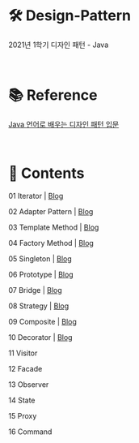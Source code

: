 # 🛠 Design-Pattern
2021년 1학기 디자인 패턴 - Java

</br>

# 📚 Reference
[Java 언어로 배우는 디자인 패턴 입문](https://www.youngjin.com/book/book_detail.asp?prod_cd=9788931436914&seq=4628&cate_cd=1&child_cate_cd=4&goPage=1&orderByCd=1&searchType=Y&keyword1=JAVA%BE%F0%BE%EE%B7%CE)

</br>

# 📑 Contents

01 Iterator | [Blog](https://blog.naver.com/hy2je0ng/222314960221)

02 Adapter Pattern | [Blog](https://blog.naver.com/hy2je0ng/222315437944)

03 Template Method | [Blog](https://blog.naver.com/hy2je0ng/222315593721)

04 Factory Method | [Blog](https://blog.naver.com/hy2je0ng/222315913150)

05 Singleton | [Blog](https://blog.naver.com/hy2je0ng/222316100792)

06 Prototype | [Blog](https://blog.naver.com/hy2je0ng/222316134739)

07 Bridge | [Blog](https://blog.naver.com/hy2je0ng/222316888857)

08 Strategy | [Blog](https://blog.naver.com/hy2je0ng/222317144859)

09 Composite | [Blog](https://blog.naver.com/hy2je0ng/222317313922)

10 Decorator | [Blog](https://blog.naver.com/hy2je0ng/222418764209)

11 Visitor

12 Facade

13 Observer

14 State

15 Proxy

16 Command
